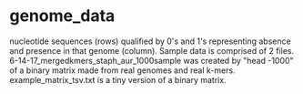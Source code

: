 # genome_data
nucleotide sequences (rows) qualified by 0's and 1's representing absence and presence in that genome (column).
Sample data is comprised of 2 files. 6-14-17_mergedkmers_staph_aur_1000sample was created by "head -1000" of a 
binary matrix made from real genomes and real k-mers. example_matrix_tsv.txt is a tiny version of a binary matrix.
